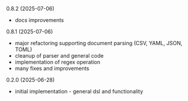 0.8.2 (2025-07-06)

* docs improvements

0.8.1 (2025-07-06)

* major refactoring supporting document parsing (CSV, YAML, JSON, TOML)
* cleanup of parser and general code
* implementation of regex operation
* many fixes and improvements

0.2.0 (2025-06-28)

* initial implementation - general dsl and functionality